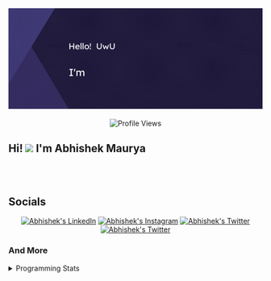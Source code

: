 <div align="center">
 <picture>
    <img alt="Hero Image" src="hero.gif" width="600" />
 </picture>
  <!--To create your own Hero Image: https://www.canva.com/design/DAFJSSKNYZo/rPq6VBZBB2bLE3S_nWTN8Q/view?utm_content=DAFJSSKNYZo&utm_campaign=designshare&utm_medium=link&utm_source=publishsharelink&mode=preview -->
  <br>
  <br>
  <img src="https://komarev.com/ghpvc/?username=abhishek-maurya7&style=flat&color=brightgreen" alt="Profile Views">
</div>

<div id="about">
  <h2>Hi! <img src="https://media.giphy.com/media/hvRJCLFzcasrR4ia7z/giphy.gif" width="25"> I'm Abhishek Maurya</h2>
</div>
<br><br>
<div id="socials">
  <h2>Socials</h2>
  <div align="center">
    <a href="https://www.linkedin.com/in/abhishek-maurya1"><img src="https://img.shields.io/static/v1?label=LinkedIn&message=@abhishek-maurya1&logo=LinkedIn&style=flat&color=blue" alt="Abhishek's LinkedIn"></a>
    <a href="https://www.instagram.com/me_abhishekmaurya"><img src="https://img.shields.io/static/v1?label=Instagram&message=@_me_abhishekmaurya_&logo=Instagram&style=flat&color=ff007f" alt="Abhishek's Instagram"></a>
    <a href="https://twitter.com/_Newbie_10"><img src="https://img.shields.io/static/v1?label=Twitter&message=@_Newbie_10&logo=Twitter&style=flat&color=1DA1F2"
                                                  alt="Abhishek's Twitter"></a>
    <a href="mailto:janardanmaurya238@gmail.com">
      <img 
           src="https://img.shields.io/static/v1?label=Gmail&message=janardanmaurya238@gmail.com&logo=Gmail&style=flat&color=red"
           alt="Abhishek's Twitter">
    </a>
  </div>
</div>

### And More
<details>
  <summary>Programming Stats</summary>
  <br>

<table>
    <tr>
      <td>
        
[![wakatime](https://wakatime.com/badge/user/2840aa63-e969-409c-954a-8bef84dc2f5e.svg)](https://wakatime.com/@2840aa63-e969-409c-954a-8bef84dc2f5e)  
      </td>
      <td>
        <img src="https://img.shields.io/github/stars/abhishek-maurya7?style=social" alt="Abhishek's Twitter">
      </td>
  </tr>
  <tr></tr>
  <tr>
    <td>
      
![Abhishek's GitHub stats](https://github-readme-stats.vercel.app/api?username=abhishek-maurya7&theme=github_dark&show_icons=true&card_width=400)
      
![Top Langs](https://github-readme-stats.vercel.app/api/top-langs/?username=abhishek-maurya7&theme=github_dark&card_width=400)
</td>
<td>
      
  ![Abhishek's wakatime stats](https://github-readme-stats.vercel.app/api/wakatime?username=abhishek_maurya&theme=github_dark)

</td>
  </tr>
</table>
  <br><br>
</details>

<!--
**abhishek-maurya7/abhishek-maurya7** is a ✨ _special_ ✨ repository because its `README.md` (this file) appears on your GitHub profile.

Here are some ideas to get you started:

- 🔭 I’m currently working on ...
- 🌱 I’m currently learning ...
- 👯 I’m looking to collaborate on ...
- 🤔 I’m looking for help with ...
- 💬 Ask me about ...
- 📫 How to reach me: ...
- 😄 Pronouns: ...
- ⚡ Fun fact: ...
-->

